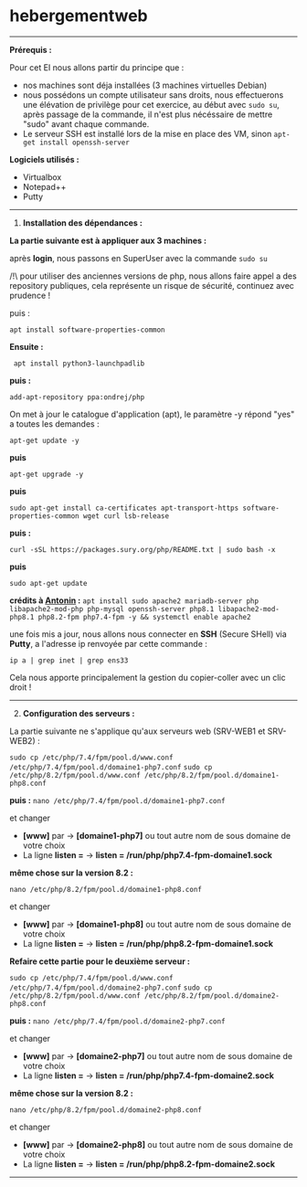 # hebergementweb
---------------------------------------------------------------------------------------------------------------------------------------------------------
**Prérequis :**

Pour cet EI nous allons partir du principe que :
- nos machines sont déja installées (3 machines virtuelles Debian)
- nous possédons un compte utilisateur sans droits, nous effectuerons une élévation de privilège pour cet exercice, au début avec ```sudo su```, après passage de la commande, il n'est plus nécéssaire de mettre "sudo" avant chaque commande.
- Le serveur SSH est installé lors de la mise en place des VM, sinon ```apt-get install openssh-server```

**Logiciels utilisés :**

- Virtualbox
- Notepad++
- Putty
  
---------------------------------------------------------------------------------------------------------------------------------------------------------

1) **Installation des dépendances :**


**La partie suivante est à appliquer aux 3 machines :**

après **login**, nous passons en SuperUser avec la commande ```sudo su```



/!\ pour utiliser des anciennes versions de php, nous allons faire appel a des repository publiques, cela représente un risque de sécurité, continuez avec prudence !

puis :

```apt install software-properties-common```

**Ensuite :**

``` apt install python3-launchpadlib```

**puis :**

```add-apt-repository ppa:ondrej/php```



On met à jour le catalogue d'application (apt), le paramètre -y répond "yes" a toutes les demandes :

```apt-get update -y```

**puis**

```apt-get upgrade -y``` 

**puis**

```sudo apt-get install ca-certificates apt-transport-https software-properties-common wget curl lsb-release```

**puis :**

```curl -sSL https://packages.sury.org/php/README.txt | sudo bash -x```

**puis**

```sudo apt-get update```

**crédits à [Antonin](https://github.com/antoninpomies/HebergementWeb) :** ```apt install sudo apache2 mariadb-server php libapache2-mod-php php-mysql openssh-server php8.1 libapache2-mod-php8.1 php8.2-fpm php7.4-fpm -y && systemctl enable apache2```

une fois mis a jour, nous allons nous connecter en **SSH** (Secure SHell) via **Putty**, a l'adresse ip renvoyée par cette commande :

```ip a | grep inet | grep ens33```

Cela nous apporte principalement la gestion du copier-coller avec un clic droit !

---------------------------------------------------------------------------------------------------------------------------------------------------------

2) **Configuration des serveurs :**

La partie suivante ne s'applique qu'aux serveurs web (SRV-WEB1 et SRV-WEB2) :

```sudo cp /etc/php/7.4/fpm/pool.d/www.conf /etc/php/7.4/fpm/pool.d/domaine1-php7.conf```
```sudo cp /etc/php/8.2/fpm/pool.d/www.conf /etc/php/8.2/fpm/pool.d/domaine1-php8.conf```

**puis :**
 ```nano /etc/php/7.4/fpm/pool.d/domaine1-php7.conf```

 et changer
 
 - **[www]** par -> **[domaine1-php7]** ou tout autre nom de sous domaine de votre choix
 - La ligne **listen =** -> **listen = /run/php/php7.4-fpm-domaine1.sock**

 **même chose sur la version 8.2 :**

```
nano /etc/php/8.2/fpm/pool.d/domaine1-php8.conf
```

 et changer
 
 - **[www]** par -> **[domaine1-php8]** ou tout autre nom de sous domaine de votre choix
 - La ligne **listen =** -> **listen = /run/php/php8.2-fpm-domaine1.sock**




**Refaire cette partie pour le deuxième serveur :**




```sudo cp /etc/php/7.4/fpm/pool.d/www.conf /etc/php/7.4/fpm/pool.d/domaine2-php7.conf```
```sudo cp /etc/php/8.2/fpm/pool.d/www.conf /etc/php/8.2/fpm/pool.d/domaine2-php8.conf```

**puis :**
 ```nano /etc/php/7.4/fpm/pool.d/domaine2-php7.conf```

 et changer
 
 - **[www]** par -> **[domaine2-php7]** ou tout autre nom de sous domaine de votre choix
 - La ligne **listen =** -> **listen = /run/php/php7.4-fpm-domaine2.sock**
 
 **même chose sur la version 8.2 :**

```nano /etc/php/8.2/fpm/pool.d/domaine2-php8.conf```

 et changer
 
 - **[www]** par -> **[domaine2-php8]** ou tout autre nom de sous domaine de votre choix
 - La ligne **listen =** -> **listen = /run/php/php8.2-fpm-domaine2.sock**

---------------------------------------------------------------------------------------------------------------------------------------------------------
